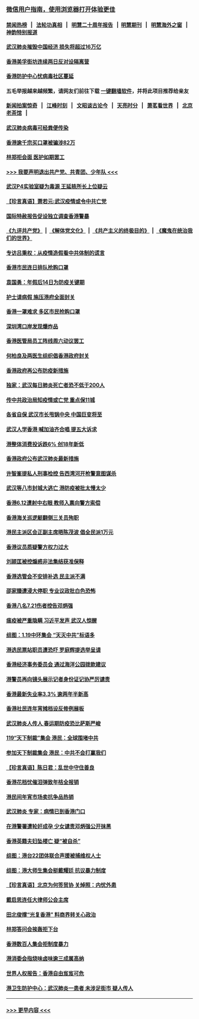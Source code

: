 ### [微信用户指南，使用浏览器打开体验更佳](https://github.com/gfw-breaker/banned-news1/blob/master/indexes/wechat-guide.md?t=0)
#### [禁闻热榜](热点新闻.md?t=0)  &nbsp;&nbsp;|&nbsp;&nbsp; [法轮功真相](https://github.com/gfw-breaker/truth/blob/master/README.md?t=0) &nbsp;&nbsp;|&nbsp;&nbsp; [明慧二十周年报告](https://github.com/gfw-breaker/mh-reports/blob/master/README.md?t=0) &nbsp;&nbsp;|&nbsp;&nbsp;[明慧期刊](https://github.com/gfw-breaker/mh-qikan) &nbsp;&nbsp;|&nbsp;&nbsp; [明慧海外之窗](https://github.com/gfw-breaker/mh-news/blob/master/README.md?t=0) &nbsp;&nbsp;|&nbsp;&nbsp; [神韵特别报道](https://github.com/gfw-breaker/mh-news/blob/master/shenyun.md?t=0)
#### [武汉肺炎摧毁中国经济 损失将超过16万亿](../pages/nsc415/n11839723.md?t=02040044) 
#### [香港美孚街坊连续两日反对设隔离营](../pages/nsc415/n11839962.md?t=02040044) 
#### [香港防护中心忧病毒社区蔓延](../pages/nsc415/n11839933.md?t=02040044) 
#### 五毛举报越来越频繁，请网友们前往下载 [一键翻墙软件](https://github.com/gfw-breaker/ssr-accounts)，并将此项目推荐给亲友
#### [新闻拍案惊奇](https://github.com/gfw-breaker/banned-news1/blob/master/pages/link4.md) &nbsp;&nbsp;|&nbsp;&nbsp; [江峰时刻](https://github.com/gfw-breaker/banned-news1/blob/master/pages/link4.md) &nbsp;&nbsp;|&nbsp;&nbsp; [文昭谈古论今](https://github.com/gfw-breaker/banned-news1/blob/master/pages/link4.md) &nbsp;&nbsp;|&nbsp;&nbsp; [天亮时分](https://github.com/gfw-breaker/banned-news1/blob/master/pages/link4.md) &nbsp;&nbsp;|&nbsp;&nbsp; [萧茗看世界](https://github.com/gfw-breaker/banned-news1/blob/master/pages/link4.md) &nbsp;&nbsp;|&nbsp;&nbsp; [北京老茶馆](https://github.com/gfw-breaker/banned-news1/blob/master/pages/link4.md) &nbsp;&nbsp;|&nbsp;&nbsp; 
#### [武汉肺炎病毒可经粪便传染](../pages/nsc415/n11839939.md?t=02040044) 
#### [香港逾千宗买口罩被骗涉82万](../pages/nsc415/n11839914.md?t=02040044) 
#### [林郑拒会面 医护如期罢工](../pages/nsc415/n11839892.md?t=02040044) 
#### [>>> 我要声明退出共产党、共青团、少年队 <<<](https://github.com/begood0513/goodnews/blob/master/quit/letter.md) 
#### [武汉P4实验室疑为毒源 王延轶所长上位疑云](../pages/nsc415/n11835543.md?t=02040044) 
#### [【珍言真语】萧若元:武汉疫情或令中共亡党](../pages/nsc415/n11829394.md?t=02040044) 
#### [国际特赦报告促设独立调查香港警暴](../pages/nsc415/n11833845.md?t=02040044) 
#### [《九评共产党》](https://github.com/begood0513/9ping.md/blob/master/README.md) &nbsp;|&nbsp; [《解体党文化》](../../../../jtdwh.md/blob/master/README.md)  &nbsp;|&nbsp; [《共产主义的终极目的》](../../../../gczydzjmd.md/blob/master/README.md) &nbsp;|&nbsp; [《魔鬼在统治我们的世界》](../../../../mgztzwmdsj.md/blob/master/README.md) 
#### [专访吕秉权：从疫情造假看中共体制的谎言](../pages/nsc415/n11833813.md?t=02040044) 
#### [香港市民连日排队抢购口罩](../pages/nsc415/n11833794.md?t=02040044) 
#### [袁国勇：年假后14日为防疫关键期](../pages/nsc415/n11831088.md?t=02040044) 
#### [护士请病假 施压港府全面封关](../pages/nsc415/n11831030.md?t=02040044) 
#### [香港一罩难求 多区市民抢购口罩](../pages/nsc415/n11831002.md?t=02040044) 
#### [深圳湾口岸发现爆炸品](../pages/nsc415/n11828802.md?t=02040044) 
#### [香港医管局员工阵线周六动议罢工](../pages/nsc415/n11828762.md?t=02040044) 
#### [何柏良及两医生组织倡香港政府封关](../pages/nsc415/n11828749.md?t=02040044) 
#### [香港政府再公布防疫新措施](../pages/nsc415/n11828716.md?t=02040044) 
#### [独家：武汉每日肺炎死亡者恐不低于200人](../pages/nsc415/n11828240.md?t=02040044) 
#### [传中共政治局知疫情或亡党 重点保11城](../pages/nsc415/n11828145.md?t=02040044) 
#### [各省自保 武汉市长甩锅中央 中国巨变将至](../pages/nsc415/n11828021.md?t=02040044) 
#### [武汉人学香港 喊加油齐合唱 提五大诉求](../pages/nsc415/n11827046.md?t=02040044) 
#### [港整体消费投诉跌6% 创18年新低](../pages/nsc415/n11817280.md?t=02040044) 
#### [香港政府公布武汉肺炎最新措施](../pages/nsc415/n11817152.md?t=02040044) 
#### [许智峯提私人刑事检控 告西湾河开枪警意图谋杀](../pages/nsc415/n11817132.md?t=02040044) 
#### [武汉等八市封城大逃亡 港防疫被批太慢太少](../pages/nsc415/n11817058.md?t=02040044) 
#### [香港6.12遭射中右眼 教师入禀向警方索偿](../pages/nsc415/n11814678.md?t=02040044) 
#### [香港海关巡逻艇翻侧三关员殉职](../pages/nsc415/n11814604.md?t=02040044) 
#### [港民主派区会正副主席晤陈茂波 倡全民派1万元](../pages/nsc415/n11814582.md?t=02040044) 
#### [香港议员质疑警方权力过大](../pages/nsc415/n11814560.md?t=02040044) 
#### [刘颕匡被控煽惑非法集结获准保释](../pages/nsc415/n11811727.md?t=02040044) 
#### [香港选管会不安排补选 民主派不满](../pages/nsc415/n11811691.md?t=02040044) 
#### [邵家臻遭浸大停职 专业议政批白色恐怖](../pages/nsc415/n11811670.md?t=02040044) 
#### [香港八名7.21伤者控告邓炳强](../pages/nsc415/n11811623.md?t=02040044) 
#### [瘟疫被严重隐瞒 习近平发声 武汉人惊醒](../pages/nsc415/n11811186.md?t=02040044) 
#### [组图：1.19中环集会 “天灭中共”标语多](../pages/nsc415/n11809514.md?t=02040044) 
#### [港选民票站职员遭恐吓 罗庭辉提选举呈请](../pages/nsc415/n11808914.md?t=02040044) 
#### [香港经济事务委员会 通过海洋公园拨款建议](../pages/nsc415/n11808906.md?t=02040044) 
#### [港警员再向镜头展示记者身份证记协严厉谴责](../pages/nsc415/n11808888.md?t=02040044) 
#### [香港最新失业率3.3% 逾两年半新高](../pages/nsc415/n11808887.md?t=02040044) 
#### [香港社民连年宵摊档设反修例展板](../pages/nsc415/n11808857.md?t=02040044) 
#### [武汉肺炎人传人 春运期防疫恐比萨斯严峻](../pages/nsc415/n11808739.md?t=02040044) 
#### [119“天下制裁”集会 港民：全球围堵中共](../pages/nsc415/n11806318.md?t=02040044) 
#### [参加天下制裁集会 港民：中共不会打赢我们](../pages/nsc415/n11806596.md?t=02040044) 
#### [【珍言真语】陈日君：乱世中守住善良](../pages/nsc415/n11806247.md?t=02040044) 
#### [香港花档忧催泪弹致年桔全报销](../pages/nsc415/n11806130.md?t=02040044) 
#### [港民间年宵市场卖抗争品热销](../pages/nsc415/n11806073.md?t=02040044) 
#### [武汉肺炎 专家：病情已到香港门口](../pages/nsc415/n11806020.md?t=02040044) 
#### [在港警署遭轮奸成孕 少女谴责邓炳强公开抹黑](../pages/nsc415/n11805981.md?t=02040044) 
#### [香港英籍夫妇坠楼亡 疑“被自杀”](../pages/nsc415/n11805937.md?t=02040044) 
#### [组图：港台22团体联合声援被捕维权人士](../pages/nsc415/n11801834.md?t=02040044) 
#### [组图：港大师生集会挺戴耀廷 抗议暴力制度](../pages/nsc415/n11799298.md?t=02040044) 
#### [【珍言真语】北京为何签贸协 关焯照：内忧外患](../pages/nsc415/n11799790.md?t=02040044) 
#### [戴启思连任大律师公会主席](../pages/nsc415/n11799306.md?t=02040044) 
#### [田北俊撑“光复香港” 料商界转关心政治](../pages/nsc415/n11799287.md?t=02040044) 
#### [林郑答问会挨轰拒下台](../pages/nsc415/n11799261.md?t=02040044) 
#### [香港数百人集会拒制度暴力](../pages/nsc415/n11796941.md?t=02040044) 
#### [港消委会指烧味卤味逾三成属高纳](../pages/nsc415/n11796815.md?t=02040044) 
#### [世界人权报告：香港自由岌岌可危](../pages/nsc415/n11796873.md?t=02040044) 
#### [港卫生防护中心：武汉肺炎一患者 未涉足街市 疑人传人](../pages/nsc415/n11796789.md?t=02040044) 

----
#### [ >>> 更早内容 <<< ](../indexes/nsc415-earlier.md)
